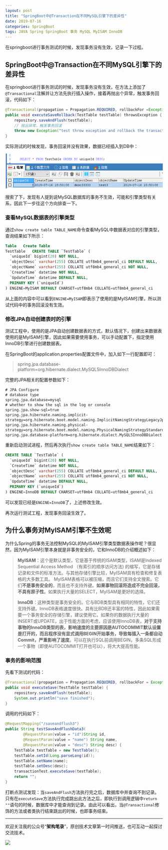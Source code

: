 ```yaml
---
layout: post
title: "SpringBoot中@Transaction在不同MySQL引擎下的差异性"
date: 2019-07-16
categories: SpringBoot
tags: JAVA Spring SpringBoot 事务 MySQL MyISAM InnoDB
---
```


在springboot进行事务测试的时候，发现事务没有生效，记录一下过程。





## SpringBoot中@Transaction在不同MySQL引擎下的差异性

在springboot进行事务测试的时候，发现事务没有生效，在方法上添加了`@Transactional`注解并让方法先执行插入操作，接着再抛出个异常，触发事务回滚，代码如下：

```java
@Transactional(propagation = Propagation.REQUIRED, rollbackFor =Exception.class)
public void executeSaveRollback(TestTable testTable) throwsException {
    repository.saveAndFlush(testTable);
    // 抛出异常，触发事务回滚
    throw new Exception("test throw exception and rollback the transaction...");
}
```
实际测试的时候发现，事务回滚并没有效果，数据已经插入到DB中：

![](/assets/post_pics/2019-07-16-springboot%20transaction.md/md_pics_2019-07-16-19-25-47.png)

搜索了下，发现有人提到说MySQL数据库的事务不生效，可能和引擎类型有关系，因此下一步往这个方向排查一下。


### 查看MySQL数据表的引擎类型

通过`show create table TABLE_NAME`命令查看MySQL中数据表对应的引擎类型，查询结果如下所示：

```sql
Table	Create Table
TestTable	CREATE TABLE `TestTable` (
  `uniqueId` bigint(20) NOT NULL,
  `objectDesc` varchar(255) COLLATE utf8mb4_general_ci DEFAULT NULL,
  `objectName` varchar(255) COLLATE utf8mb4_general_ci NOT NULL,
  `CreateTime` datetime NOT NULL,
  `UpdateTime` datetime DEFAULT NULL,
  PRIMARY KEY (`uniqueId`)
) ENGINE=MyISAM DEFAULT CHARSET=utf8mb4 COLLATE=utf8mb4_general_ci
```

从上面的内容中可以看到`ENGINE=MyISAM`即表示了使用的是MyISAM引擎，所以测试代码中的事务回滚没有生效。

### 修改JPA自动创建表时的引擎

测试工程中，使用的是JPA自动创建数据表的方式，默认情况下，创建出来数据表使用的是MyISAM引擎，因此如果需要使用事务，可以手动配置下，指定使用InnoDB引擎进行创建数据表。

在SpringBoot的application.properties配置文件中，加入如下一行配置即可：

> spring.jpa.database-platform=org.hibernate.dialect.MySQL5InnoDBDialect

完整的JPA相关的配置参数如下：

```properties
# JPA Configure
# database type
spring.jpa.database=mysql
# whether to show the sql in the log or console
spring.jpa.show-sql=true
spring.jpa.hibernate.naming.implicit-strategy=org.hibernate.boot.model.naming.ImplicitNamingStrategyLegacyJpaImpl
spring.jpa.hibernate.naming.physical-strategy=org.hibernate.boot.model.naming.PhysicalNamingStrategyStandardImpl
spring.jpa.database-platform=org.hibernate.dialect.MySQL5InnoDBDialect
```
重新启动测试进程，然后再次执行`show create table TABLE_NAME`结果如下：

```sql
CREATE TABLE `TestTable` (
  `uniqueId` bigint(20) NOT NULL,
  `CreateTime` datetime NOT NULL,
  `objectDesc` varchar(255) COLLATE utf8mb4_general_ci DEFAULT NULL,
  `objectName` varchar(255) COLLATE utf8mb4_general_ci NOT NULL,
  `UpdateTime` datetime DEFAULT NULL,
  PRIMARY KEY (`uniqueId`)
) ENGINE=InnoDB DEFAULT CHARSET=utf8mb4 COLLATE=utf8mb4_general_ci
```

可以发现已经是`ENGINE=InnoDB`了，上述修改生效。

再次运行测试工程，发现事务回滚生效了。

## 为什么事务对MyISAM引擎不生效呢

为什么Spring的事务无法控制MySQL的MyISAM引擎类型数据表操作呢？很显然，因为MyISAM引擎本身就是非事务安全的，它和InnoDB的介绍概述如下：

> **MyISAM**：这个是默认类型，它是基于传统的ISAM类型，ISAM是Indexed Sequential Access Method （有索引的顺序访问方法) 的缩写，它是存储记录和文件的标准方法。与其他存储引擎比较，MyISAM具有检查和修复表格的大多数工具。 MyISAM表格可以被压缩，而且它们支持全文搜索。它们**不是事务安全的**，而且也不支持外键。**如果事物回滚将造成不完全回滚，不具有原子性**。如果执行大量的SELECT，MyISAM是更好的选择。
> 
> **InnoDB**：这种类型是事务安全的。它与BDB类型具有相同的特性，它们还支持外键。InnoDB表格速度很快。具有比BDB还丰富的特性，因此如果需要一个事务安全的存储引擎，建议使用它。如果你的数据执行大量的INSERT或UPDATE，出于性能方面的考虑，应该使用InnoDB表，**对于支持事物的InnoDB类型的表，影响速度的主要原因是AUTOCOMMIT默认设置是打开的，而且程序没有显式调用BEGIN开始事务，导致每插入一条都自动Commit，严重影响了速度**。可以在执行SQL前调用BEGIN，多条SQL形成一个事物（即使AUTOCOMMIT打开也可以），将大大提高性能。

### 事务的影响范围

先看下测试的代码：

```java
@Transactional(propagation = Propagation.REQUIRED, rollbackFor = Exception.class)
public void executeSave(TestTable testTable) {
    repository.saveAndFlush(testTable);
    System.out.println("save finished");
}
```

调用的代码如下：

```java
@RequestMapping("/saveandflush3")
public String testSaveAndFlushData3(
        @RequestParam(value = "id")String id,
        @RequestParam(value = "name") String name,
        @RequestParam(value = "desc") String desc) {
    TestTable testTable = new TestTable();
    testTable.setId(Long.parseLong(id));
    testTable.setName(name);
    testTable.setDesc(desc);
    transactionTest.executeSave(testTable);
    return "";
}
```

打断点测试发现：当`saveAndFlush`方法执行完之后，数据库中并查询不到记录。只有在`executeSave`方法执行完成跳出此方法之后，即执行到调用逻辑中`return ""`语句的时候，数据库中才能查询到记录。由此可以看出，当`@Transactional`修饰的方法或者类执行结束跳出的时候，也即事务结束。


---

欢迎关注我的公众号“**架构笔录**”，原创技术文章第一时间推送，也可互动一起探讨交流技术。

![](https://raw.githubusercontent.com/veezean/pic_assets/master/assets/comm_pics/contact/gongzhonghao.png)